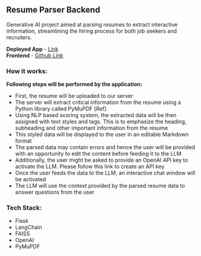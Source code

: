 ## Resume Parser Backend
Generative AI project aimed at parsing resumes to extract interactive information, streamlining the hiring process for both job seekers and recruiters.

**Deployed App** - [Link](https://resume-parser-angular.vercel.app/)  <br>
**Frontend** - [Github Link](https://github.com/trinonandi/ResumeParserAngular)

### How it works:
**Following steps will be performed by the application:**
- First, the resume will be uploaded to our server
- The server will extract critical information from the resume using a Python library called PyMuPDF [Ref]
- Using NLP based scoring system, the extracted data will be then assigned with text styles and tags. This is to emphasize the heading, subheading and other important information from the resume
- This styled data will be displayed to the user in an editable Markdown format
- The parsed data may contain errors and hence the user will be provided with an opportunity to edit the content before feeding it to the LLM
- Additionally, the user might be asked to provide an OpenAI API key to activate the LLM. Please follow this link to create an API key
- Once the user feeds the data to the LLM, an interactive chat window will be activated
- The LLM will use the context provided by the parsed resume data to answer questions from the user

### Tech Stack:
- Flask
- LangChain
- FAISS
- OpenAI
- PyMuPDF
